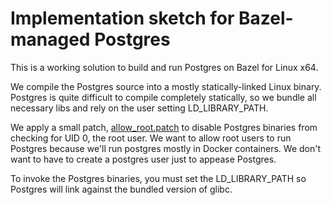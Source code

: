 # Implementation sketch for Bazel-managed Postgres

This is a working solution to build and run Postgres on Bazel for Linux x64.

We compile the Postgres source into a mostly statically-linked Linux binary.
Postgres is quite difficult to compile completely statically, so we bundle all
necessary libs and rely on the user setting LD_LIBRARY_PATH.

We apply a small patch, [allow_root.patch](allow_root.patch) to disable Postgres
binaries from checking for UID 0, the root user. We want to allow root users to
run Postgres because we'll run postgres mostly in Docker containers. We don't
want to have to create a postgres user just to appease Postgres.

To invoke the Postgres binaries, you must set the LD_LIBRARY_PATH so Postgres
will link against the bundled version of glibc.